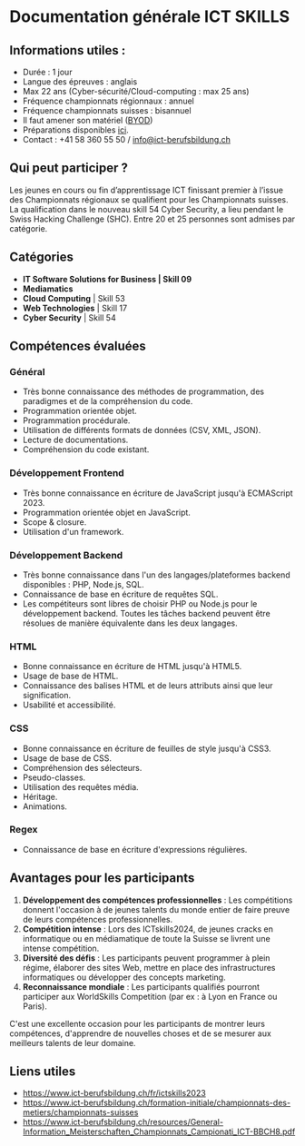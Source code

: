 # Documentation générale ICT SKILLS

## Informations utiles :
- Durée : 1 jour
- Langue des épreuves : anglais
- Max 22 ans (Cyber-sécurité/Cloud-computing : max 25 ans)
- Fréquence championnats régionnaux : annuel
- Fréquence championnats suisses : bisannuel
- Il faut amener son matériel ([BYOD](https://www.ict-berufsbildung.ch/resources/General-Information_Meisterschaften_Championnats_Campionati_ICT-BBCH8.pdf#page=3))
- Préparations disponibles [ici](https://www.ict-berufsbildung.ch/formation-initiale/championnats-des-metiers/championnats-suisses#title%20Accordion__title%20title--pink%20title--center:~:text=ict%2Dberufsbildung.ch-,Pr%C3%A9paration,-.).
- Contact : +41 58 360 55 50 / info@ict-berufsbildung.ch

## Qui peut participer ? 
Les jeunes en cours ou fin d’apprentissage ICT finissant premier à l’issue des Championnats régionaux se qualifient pour les Championnats suisses. 
La qualification dans le nouveau skill 54 Cyber Security, a lieu pendant le Swiss Hacking Challenge (SHC).
Entre 20 et 25 personnes sont admises par catégorie.

## Catégories
- **IT Software Solutions for Business | Skill 09**
- **Mediamatics**
- **Cloud Computing** | Skill 53
- **Web Technologies** | Skill 17
- **Cyber Security** | Skill 54

## Compétences évaluées
### Général
- Très bonne connaissance des méthodes de programmation, des paradigmes et de la compréhension du code.
- Programmation orientée objet.
- Programmation procédurale.
- Utilisation de différents formats de données (CSV, XML, JSON).
- Lecture de documentations.
- Compréhension du code existant.
### Développement Frontend
- Très bonne connaissance en écriture de JavaScript jusqu'à ECMAScript 2023.
- Programmation orientée objet en JavaScript.
- Scope & closure.
- Utilisation d'un framework.
### Développement Backend
- Très bonne connaissance dans l'un des langages/plateformes backend disponibles : PHP, Node.js, SQL.
- Connaissance de base en écriture de requêtes SQL.
- Les compétiteurs sont libres de choisir PHP ou Node.js pour le développement backend. Toutes les tâches backend peuvent être résolues de manière équivalente dans les deux langages.
### HTML
- Bonne connaissance en écriture de HTML jusqu'à HTML5.
- Usage de base de HTML.
- Connaissance des balises HTML et de leurs attributs ainsi que leur signification.
- Usabilité et accessibilité.
### CSS
- Bonne connaissance en écriture de feuilles de style jusqu'à CSS3.
- Usage de base de CSS.
- Compréhension des sélecteurs.
- Pseudo-classes.
- Utilisation des requêtes média.
- Héritage.
- Animations.
### Regex
- Connaissance de base en écriture d'expressions régulières.




## Avantages pour les participants

1. **Développement des compétences professionnelles** : Les compétitions donnent l'occasion à de jeunes talents du monde entier de faire preuve de leurs compétences professionnelles.
2. **Compétition intense** : Lors des ICTskills2024, de jeunes cracks en informatique ou en médiamatique de toute la Suisse se livrent une intense compétition.
3. **Diversité des défis** : Les participants peuvent programmer à plein régime, élaborer des sites Web, mettre en place des infrastructures informatiques ou développer des concepts marketing.
4. **Reconnaissance mondiale** : Les participants qualifiés pourront participer aux WorldSkills Competition (par ex : à Lyon en France ou Paris).

C'est une excellente occasion pour les participants de montrer leurs compétences, d'apprendre de nouvelles choses et de se mesurer aux meilleurs talents de leur domaine.

## Liens utiles 
- https://www.ict-berufsbildung.ch/fr/ictskills2023
- https://www.ict-berufsbildung.ch/formation-initiale/championnats-des-metiers/championnats-suisses
- https://www.ict-berufsbildung.ch/resources/General-Information_Meisterschaften_Championnats_Campionati_ICT-BBCH8.pdf
